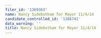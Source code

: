 ```yaml
---
filer_id: '1369363'
name: Nancy Sidebotham for Mayor 11/4/14
candidate_controlled_id: '1386741'
data_warning: ''
title: Nancy Sidebotham for Mayor 11/4/14
---
```

